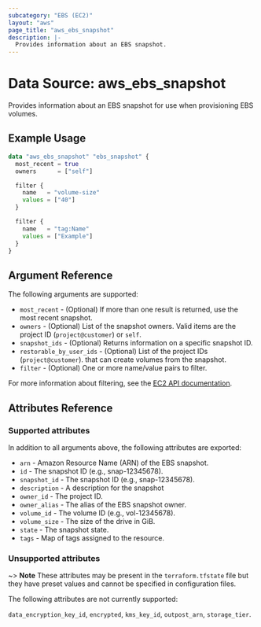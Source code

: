 ```yaml
---
subcategory: "EBS (EC2)"
layout: "aws"
page_title: "aws_ebs_snapshot"
description: |-
  Provides information about an EBS snapshot.
---
```


# Data Source: aws_ebs_snapshot

Provides information about an EBS snapshot for use when provisioning EBS volumes.

## Example Usage

```terraform
data "aws_ebs_snapshot" "ebs_snapshot" {
  most_recent = true
  owners      = ["self"]

  filter {
    name   = "volume-size"
    values = ["40"]
  }

  filter {
    name   = "tag:Name"
    values = ["Example"]
  }
}
```

## Argument Reference

The following arguments are supported:

* `most_recent` - (Optional) If more than one result is returned, use the most recent snapshot.
* `owners` - (Optional) List of the snapshot owners. Valid items are the project ID (`project@customer`) or `self`.
* `snapshot_ids` - (Optional) Returns information on a specific snapshot ID.
* `restorable_by_user_ids` - (Optional) List of the project IDs (`project@customer`).
  that can create volumes from the snapshot.
* `filter` - (Optional) One or more name/value pairs to filter.

For more information about filtering, see the [EC2 API documentation][describe-snapshots].

## Attributes Reference

### Supported attributes

In addition to all arguments above, the following attributes are exported:

* `arn` - Amazon Resource Name (ARN) of the EBS snapshot.
* `id` - The snapshot ID (e.g., snap-12345678).
* `snapshot_id` - The snapshot ID (e.g., snap-12345678).
* `description` - A description for the snapshot
* `owner_id` - The project ID.
* `owner_alias` - The alias of the EBS snapshot owner.
* `volume_id` - The volume ID (e.g., vol-12345678).
* `volume_size` - The size of the drive in GiB.
* `state` - The snapshot state.
* `tags` - Map of tags assigned to the resource.

### Unsupported attributes

~> **Note** These attributes may be present in the `terraform.tfstate` file but they have preset values and cannot be specified in configuration files.

The following attributes are not currently supported:

`data_encryption_key_id`, `encrypted`, `kms_key_id`, `outpost_arn`, `storage_tier`.

[describe-snapshots]: https://docs.cloud.croc.ru/en/api/ec2/snapshots/DescribeSnapshots.html

